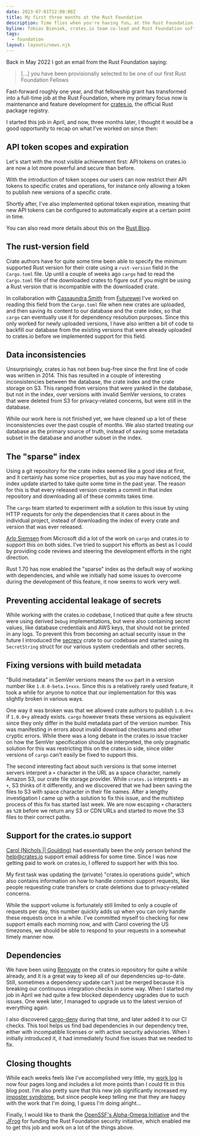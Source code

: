 ```yaml
---
date: 2023-07-01T12:00:00Z
title: My first three months at the Rust Foundation
description: Time flies when you're having fun… at the Rust Foundation
byline: Tobias Bieniek, crates.io team co-lead and Rust Foundation software engineer
tags:
  - foundation
layout: layouts/news.njk
---
```


Back in May 2022 I got an email from the Rust Foundation saying:

> […] you have been provisionally selected to be one of our first Rust Foundation Fellows

Fast-forward roughly one year, and that fellowship grant has transformed into a full-time job at the Rust Foundation, where my primary focus now is maintenance and feature development for [crates.io](https://crates.io), the official Rust package registry.

I started this job in April, and now, three months later, I thought it would be a good opportunity to recap on what I've worked on since then:

## API token scopes and expiration

Let's start with the most visible achievement first: API tokens on crates.io are now a lot more powerful and secure than before.

With the introduction of token scopes our users can now restrict their API tokens to specific crates and operations, for instance only allowing a token to publish new versions of a specific crate.

Shortly after, I've also implemented optional token expiration, meaning that new API tokens can be configured to automatically expire at a certain point in time.

You can also read more details about this on the [Rust Blog](https://blog.rust-lang.org/2023/06/23/improved-api-tokens-for-crates-io.html).

## The rust-version field

Crate authors have for quite some time been able to specify the minimum supported Rust version for their crate using a `rust-version` field in the `Cargo.toml` file. Up until a couple of weeks ago `cargo` had to read the `Cargo.toml` file of the downloaded crates to figure out if you might be using a Rust version that is incompatible with the downloaded crate.

In collaboration with [Cassaundra Smith](https://github.com/cassaundra) from [Futurewei](https://www.futurewei.com) I've worked on reading this field from the `Cargo.toml` file when new crates are uploaded, and then saving its content to our database and the crate index, so that `cargo` can eventually use it for dependency resolution purposes. Since this only worked for newly uploaded versions, I have also written a bit of code to backfill our database from the existing versions that were already uploaded to crates.io before we implemented support for this field.

## Data inconsistencies

Unsurprisingly, crates.io has not been bug-free since the first line of code was written in 2014. This has resulted in a couple of interesting inconsistencies between the database, the crate index and the crate storage on S3. This ranged from versions that were yanked in the database, but not in the index, over versions with invalid SemVer versions, to crates that were deleted from S3 for privacy-related concerns, but were still in the database.

While our work here is not finished yet, we have cleaned up a lot of these inconsistencies over the past couple of months. We also started treating our database as the primary source of truth, instead of saving some metadata subset in the database and another subset in the index.

## The "sparse" index

Using a git repository for the crate index seemed like a good idea at first, and it certainly has some nice properties, but as you may have noticed, the index update started to take quite some time in the past year. The reason for this is that every released version creates a commit in that index repository and downloading all of these commits takes time.

The `cargo` team started to experiment with a solution to this issue by using HTTP requests for only the dependencies that it cares about in the individual project, instead of downloading the index of every crate and version that was ever released.

[Arlo Siemsen](https://github.com/arlosi) from Microsoft did a lot of the work on `cargo` and crates.io to support this on both sides. I've tried to support his efforts as best as I could by providing code reviews and steering the development efforts in the right direction.

Rust 1.70 has now enabled the "sparse" index as the default way of working with dependencies, and while we initially had some issues to overcome during the development of this feature, it now seems to work very well.

## Preventing accidental leakage of secrets

While working with the crates.io codebase, I noticed that quite a few structs were using derived `Debug` implementations, but were also containing secret values, like database credentials and AWS keys, that should not be printed in any logs. To prevent this from becoming an actual security issue in the future I introduced the [secrecy](https://crates.io/crates/secrecy) crate to our codebase and started using its `SecretString` struct for our various system credentials and other secrets.

## Fixing versions with build metadata

"Build metadata" in SemVer versions means the `xxx` part in a version number like `1.0.0-beta.1+xxx`. Since this is a relatively rarely used feature, it took a while for anyone to notice that our implementation for this was slightly broken in various ways.

One way it was broken was that we allowed crate authors to publish `1.0.0+x` if `1.0.0+y` already exists. `cargo` however treats these versions as equivalent since they only differ in the build metadata part of the version number. This was manifesting in errors about invalid download checksums and other cryptic errors. While there was a long debate in the crates.io issue tracker on how the SemVer specification should be interpreted, the only pragmatic solution for this was restricting this on the crates.io side, since older versions of `cargo` can't easily be fixed to support this.

The second interesting fact about such versions is that some internet servers interpret a `+` character in the URL as a space character, namely Amazon S3, our crate file storage provider. While `crates.io` interprets `+` as `+`, S3 thinks of it differently, and we discovered that we had been saving the files to S3 with space character in their file names. After a lengthy investigation I came up with a solution to fix this issue, and the multistep process of this fix has started last week. We are now escaping `+` characters as `%2B` before we return any S3 or CDN URLs and started to move the S3 files to their correct paths.

## Support for the crates.io support

[Carol (Nichols || Goulding)](https://github.com/carols10cents) had essentially been the only person behind the [help@crates.io](mailto:help@crates.io) support email address for some time. Since I was now getting paid to work on crates.io, I offered to support her with this too.

My first task was updating the (private) "crates.io operations guide", which also contains information on how to handle common support requests, like people requesting crate transfers or crate deletions due to privacy-related concerns.

While the support volume is fortunately still limited to only a couple of requests per day, this number quickly adds up when you can only handle these requests once in a while. I've committed myself to checking for new support emails each morning now, and with Carol covering the US timezones, we should be able to respond to your requests in a somewhat timely manner now.

## Dependencies

We have been using [Renovate](https://github.com/renovatebot/renovate) on the crates.io repository for quite a while already, and it is a great way to keep all of our dependencies up-to-date. Still, sometimes a dependency update can't just be merged because it is breaking our continuous integration checks in some way. When I started my job in April we had quite a few blocked dependency upgrades due to such issues. One week later, I managed to upgrade us to the latest version of everything again.

I also discovered [cargo-deny](https://github.com/EmbarkStudios/cargo-deny) during that time, and later added it to our CI checks. This tool helps us find bad dependencies in our dependency tree, either with incompatible licenses or with active security advisories. When I initially introduced it, it had immediately found five issues that we needed to fix.

## Closing thoughts

While each weeks feels like I've accomplished very little, my [work log](https://blog.pragmaticengineer.com/work-log-template-for-software-engineers/) is now four pages long and includes a lot more points than I could fit in this blog post. I'm also pretty sure that this new job significantly increased my [imposter syndrome](https://blog.rust-lang.org/inside-rust/2022/04/19/imposter-syndrome.html), but since people keep telling me that they are happy with the work that I'm doing, I guess I'm doing alright…

Finally, I would like to thank the [OpenSSF's Alpha-Omega Initiative](https://openssf.org/community/alpha-omega/) and the [JFrog](https://jfrog.com/blog/jfrog-joins-rust-foundation-as-platinum-member/) for funding the Rust Foundation security initiative, which enabled me to get this job and work on a lot of the things above.
